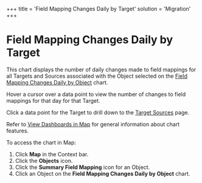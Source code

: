 +++
title = 'Field Mapping Changes Daily by Target'
solution = 'Migration'
+++

# Field Mapping Changes Daily by Target

This chart displays the number of daily changes made to field mappings
for all Targets and Sources associated with the Object selected on the
[Field Mapping Changes Daily by
Object](Field_Mapping_Changes_Daily_by_Object) chart.

Hover a cursor over a data point to view the number of changes to field
mappings for that day for that Target.

Click a data point for the Target to drill down to the [Target
Sources](../Page_Desc/Target_Sources_H_Map) page.

Refer to [View Dashboards in Map](View_Dashboards_in_Map) for
general information about chart features.

To access the chart in Map:

1.  Click **Map** in the Context bar.
2.  Click the **Objects** icon.
3.  Click the **Summary Field Mapping** icon for an Object.
4.  Click an Object on the **Field Mapping Changes Daily by Object**
    chart.
